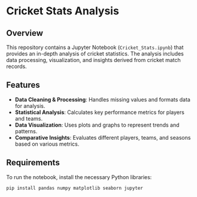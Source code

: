 # Cricket Stats Analysis

## Overview
This repository contains a Jupyter Notebook (`Cricket_Stats.ipynb`) that provides an in-depth analysis of cricket statistics. The analysis includes data processing, visualization, and insights derived from cricket match records.

## Features
- **Data Cleaning & Processing**: Handles missing values and formats data for analysis.
- **Statistical Analysis**: Calculates key performance metrics for players and teams.
- **Data Visualization**: Uses plots and graphs to represent trends and patterns.
- **Comparative Insights**: Evaluates different players, teams, and seasons based on various metrics.

## Requirements
To run the notebook, install the necessary Python libraries:

```bash
pip install pandas numpy matplotlib seaborn jupyter
